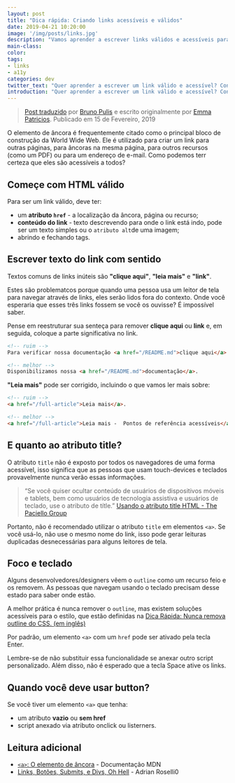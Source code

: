```yaml
---
layout: post
title: "Dica rápida: Criando links acessíveis e válidos"
date: 2019-04-21 10:20:00
image: '/img/posts/links.jpg'
description: "Vamos aprender a escrever links válidos e acessíveis para todas as pessoas"
main-class:
color:
tags:
- links
- a11y 
categories: dev
twitter_text: "Quer aprender a escrever um link válido e acessível? Confira neste artigo."
introduction: "Quer aprender a escrever um link válido e acessível? Confira neste artigo."
---
```


> [Post traduzido](https://a11yproject.com/posts/creating-valid-and-accessible-links/) por [Bruno Pulis](https://github.com/brunopulis) e escrito originalmente por [Emma Patricios](http://www.punkchip.com/). Publicado em 15 de Fevereiro, 2019

O elemento de âncora é frequentemente citado como o principal bloco de construção da World Wide Web. Ele é utilizado para criar um link para outras páginas, para âncoras na mesma página, para outros recursos (como um PDF) ou para um endereço de e-mail. Como podemos terr certeza que eles são acessíveis a todos? 

## Começe com HTML válido
Para ser um link válido, deve ter:

* um **atributo `href`** - a localização da âncora, página ou recurso;
* **conteúdo do link** - texto descrevendo para onde o link está indo, pode ser um texto simples ou o `atributo alt`de uma imagem;
* abrindo e fechando tags.

## Escrever texto do link com sentido
Textos comuns de links inúteis são **"clique aqui"**, **"leia mais"** e **"link"**.

Estes são problematcos porque quando uma pessoa usa um leitor de tela para navegar através de links, eles serão lidos fora do contexto. Onde você esperaria que esses três links fossem se você os ouvisse? É impossível saber.

Pense em reestruturar sua senteça para remover **clique aqui** ou **link** e, em seguida, coloque a parte significativa no link.

```html
<!-- ruim -->
Para verificar nossa documentação <a href="/README.md">clique aqui</a>.

<!-- melhor -->
Disponibilizamos nossa <a href="/README.md">documentação</a>.
```

**"Leia mais"** pode ser corrigido, incluindo o que  vamos ler mais sobre: 

```html
<!-- ruim -->
<a href="/full-article">Leia mais</a>.

<!-- melhor -->
<a href="/full-article">Leia mais -  Pontos de referência acessíveis</a>
```


## E quanto ao atributo title?
O atributo `title` não é exposto por todos os navegadores de uma forma acessível, isso significa que as pessoas que usam touch-devices e teclados provavelmente nunca verão essas informações.

> “Se você quiser ocultar conteúdo de usuários de dispositivos móveis e tablets, bem como usuários de tecnologia assistiva e usuários de teclado, use o atributo de títle.” [Usando o atributo title HTML - The Paciello Group](https://developer.paciellogroup.com/blog/2010/11/using-the-html-title-attribute/)
> 

Portanto, não é recomendado utilizar o atributo `title` em elementos `<a>`. Se você usá-lo, não use o mesmo nome do link, isso pode gerar leituras duplicadas desnecessárias para alguns leitores de tela.

## Foco e teclado

Alguns desenvolvedores/designers vêem o `outline` como um recurso feio e os removem. As pessoas que navegam usando o teclado precisam desse estado para saber onde estão. 

A melhor prática é nunca remover o `outline`, mas existem soluções acessíveis para o estilo, que estão definidas na [Dica Rápida: Nunca remova outline do CSS. (em inglês)](https://a11yproject.com/posts/never-remove-css-outlines/)

Por padrão, um elemento `<a>` com um `href` pode ser ativado pela tecla Enter. 

Lembre-se de não substituir essa funcionalidade se anexar outro script personalizado. Além disso, não é esperado que a tecla Space ative os links.

## Quando você deve usar button?

Se você tiver um elemento `<a>` que tenha:

* um atributo **vazio** ou **sem href**
* script anexado via atributo onclick ou listerners.

## Leitura adicional

* [`<a>`: O elemento de âncora](https://developer.mozilla.org/pt-br/docs/Web/HTML/Element/a) - Documentação MDN
* [Links, Botões, Submits, e Divs, Oh Hell](http://adrianroselli.com/2016/01/links-buttons-submits-and-divs-oh-hell.html) - Adrian Roselli0

